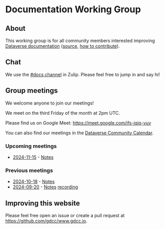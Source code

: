 # Documentation Working Group

## About

This working group is for all community members interested improving [Dataverse documentation](https://guides.dataverse.org) ([source](https://github.com/IQSS/dataverse/tree/develop/doc/sphinx-guides/source), [how to contribute](https://guides.dataverse.org/en/latest/contributor/documentation.html)).

## Chat

We use the [#docs channel][] in Zulip. Please feel free to jump in and say hi!

[#docs channel]: https://dataverse.zulipchat.com/#narrow/stream/446770-docs

## Group meetings

We welcome anyone to join our meetings!

We meet on the third Friday of the month at 2pm UTC.

Please find us on Google Meet: <https://meet.google.com/ifs-iqjq-vuv>

You can also find our meetings in the [Dataverse Community Calendar][].

[Dataverse Community Calendar]: https://calendar.google.com/calendar/embed?src=c_udn4tonm401kgjjre4jl4ja0cs%40group.calendar.google.com&ctz=America%2FNew_York

### Upcoming meetings

- [2024-11-15](https://time.is/compare/1400_15_Nov_2024_in_UTC) - [Notes](https://docs.google.com/document/d/1oP3v0iHBDIsvrkPWOr524sdweCv9nfOsb6KWA-oojXo/edit?usp=sharing)

### Previous meetings

- [2024-10-18](https://time.is/compare/1300_18_Oct_2024_in_UTC) - [Notes](https://docs.google.com/document/d/1O1v9aMSCNe9ak2_Md2plfaJw42XJuIrb7l1-sSg4hus/edit?usp=sharing)
- [2024-09-20](https://time.is/compare/1400_20_Sep_2024_in_UTC) - [Notes](https://docs.google.com/document/d/1wUpmkOfQICuPQPbITqJ2oZSD2cSJBdHioEsaLck6_Es/edit?usp=sharing) [recording](https://harvard.zoom.us/rec/share/UBmb9Mzd_grPPsbX7jik54BGRMOHoskcVUab434u6FJOiyPE-fPN-AQjcWQmhSQ2.KAUPfDyco5S2aPzM)

## Improving this website

Please feel free open an issue or create a pull request at <https://github.com/gdcc/www.gdcc.io>.
